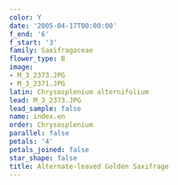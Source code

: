 ```yaml
---
color: Y
date: '2005-04-17T00:00:00'
f_end: '6'
f_start: '3'
family: Saxifragaceae
flower_type: B
image:
- M_3_2373.JPG
- M_3_2371.JPG
latin: Chrysosplenium alternifolium
lead: M_3_2373.JPG
lead_sample: false
name: index.en
order: Chrysosplenium
parallel: false
petals: '4'
petals_joined: false
star_shape: false
title: Alternate-leaved Golden Saxifrage
---
```

